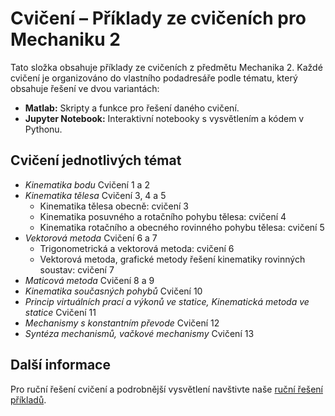# Cvičení – Příklady ze cvičeních pro Mechaniku 2

Tato složka obsahuje příklady ze cvičeních z předmětu Mechanika 2. Každé cvičení je organizováno do vlastního podadresáře podle tématu, který obsahuje řešení ve dvou variantách:

- **Matlab:** Skripty a funkce pro řešení daného cvičení.
- **Jupyter Notebook:** Interaktivní notebooky s vysvětlením a kódem v Pythonu.

## Cvičení jednotlivých témat

- *Kinematika bodu* Cvičení 1 a 2
- *Kinematika tělesa* Cvičení 3, 4 a 5
    - Kinematika tělesa obecně: cvičení 3
    - Kinematika posuvného a rotačního pohybu tělesa: cvičení 4
    - Kinematika rotačního a obecného rovinného pohybu tělesa: cvičení 5
- *Vektorová metoda* Cvičení 6 a 7
    - Trigonometrická a vektorová metoda: cvičení 6
    - Vektorová metoda, grafické metody řešení kinematiky rovinných soustav: cvičení 7
- *Maticová metoda* Cvičení 8 a 9
- *Kinematika současných pohybů* Cvičení 10
- *Princip virtuálních prací a výkonů ve statice, Kinematická metoda ve statice* Cvičení 11
- *Mechanismy s konstantním převode* Cvičení 12
- *Syntéza mechanismů, vačkové mechanismy* Cvičení 13


## Další informace

Pro ruční řešení cvičení a podrobnější vysvětlení navštivte naše [ruční řešení příkladů](https://users.fs.cvut.cz/jakub.svadlena/Me2_cviceni/).
